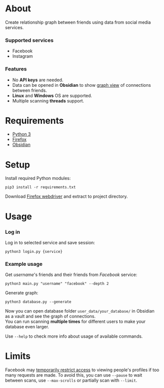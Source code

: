 # About
Create relationship graph between friends using data from social media services.

### Supported services
- Facebook
- Instagram

### Features
- No **API keys** are needed.
- Data can be opened in **Obsidian** to show [graph view](https://help.obsidian.md/Plugins/Graph+view) of connections between friends.
- **Linux** and **Windows** OS are supported.
- Multiple scanning **threads** support.

# Requirements
- [Python 3](https://python.org)
- [Firefox](https://firefox.com)
- [Obsidian](https://obsidian.md)

# Setup
Install required Python modules:
```
pip3 install -r requirements.txt
```
Download [Firefox webdriver](https://github.com/mozilla/geckodriver/releases) and extract to project directory.

# Usage

### Log in
Log in to selected service and save session:
```
python3 login.py {service}
```

### Example usage
Get *username*'s friends and their friends from *Facebook* service:
```
python3 main.py "username" "facebook" --depth 2
```
Generate graph:
```
python3 database.py --generate
```

Now you can open database folder `user_data/your_database/` in Obsidian as a vault and see the graph of connections.\
You can run scanning **multiple times** for different users to make your database even larger.

Use `--help` to check more info about usage of available commands.

# Limits
Facebook may [temporarily restrict access](https://www.facebook.com/help/177066345680802) to viewing people's profiles if too many requests are made. To avoid this, you can use `--pause` to wait between scans, use `--max-scrolls` or partially scan with `--limit`.
